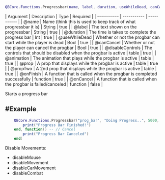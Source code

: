 ```lua
QBCore.Functions.Progressbar(name, label, duration, useWhileDead, canCancel, disableControls, animation, prop, propTwo, onFinish, onCancel)
```


| Argument | Description | Type | Required |
| ----------- | ----------- | ----------- |
| @name | Name (think this is used to keep track of what progressbar it is) | String | true |
| @label | The text shown on the progressbar | String | true |
| @duration | The time is takes to complete the progress bar | Int | true |
| @useWhileDead | Whether or not the progbar can start while the player is dead | Bool | true |
| @canCancel | Whether or not the player can cancel the progbar | Bool | true |
| @disableControls | The controls that should be disabled when the progbar is active | table | true |
| @animation | The animation that plays while the progbar is active | table | true |
| @prop | A prop that displays while the progbar is active | table | true |
| @propTwo | A 2nd prop that displays while the progbar is active | table | true |
| @onFinish | A function that is called when the progbar is completed successfully | function | true |
| @onCancel | A function that is called when the progbar is failed/canceled | function | false |

Starts a progress bar

#Example
-
```lua
    QBCore.Functions.Progressbar("prog_bar", "Doing Progress..", 5000, false, true, {}, {}, {}, {}, function() -- // Done
        print("Progress Bar Finished!")
    end, function() -- // Cancel
        print("Progress Bar Canceled")
    end)
```

Disable Movements:
- disableMouse
- disableMovement
- disableCarMovement
- disableCombat